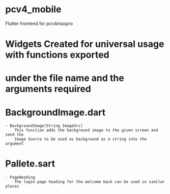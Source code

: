 # pcv4_mobile

Flutter frontend for pcv4maxpro

# Widgets Created for universal usage with functions exported
# under the file name and the arguments required

# BackgroundImage.dart
    - BackgroundImage(String ImageSrc)
        This function adds the background image to the given screen and send the
        Image Source to be used as background as a string into the argument

# Pallete.sart
    - PageHeading
        The login page heading for the welcome back can be used in similar places
